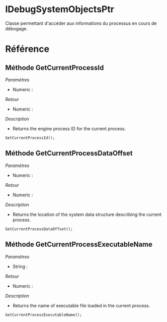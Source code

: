 # IDebugSystemObjectsPtr
 Classe permettant d'accéder aux informations du processus en cours de débogage.

# Référence
## Méthode GetCurrentProcessId
*Paramètres*
* Numeric : 

*Retour*
* Numeric : 

*Description*
*  Returns the engine process ID for the current process.
```
GetCurrentProcessId();
```

## Méthode GetCurrentProcessDataOffset
*Paramètres*
* Numeric : 

*Retour*
* Numeric : 

*Description*
*  Returns the location of the system data structure describing the current process.
```
GetCurrentProcessDataOffset();
```

## Méthode GetCurrentProcessExecutableName
*Paramètres*
* String : 

*Retour*
* Numeric : 

*Description*
*  Returns the name of executable file loaded in the current process.
```
GetCurrentProcessExecutableName();
```
